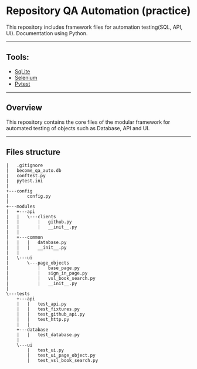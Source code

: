 # Repository QA Automation (practice)
This repository includes framework files for automation testing(SQL, API, UI). 
Documentation using Python.
_____
## Tools:
+ [SqLite](https://www.sqlite.org/)
+ [Selenium](https://www.selenium.dev/)
+ [Pytest](https://docs.pytest.org/)
_____
## Overview
This repository contains the core files of the modular framework for automated testing of objects such as Database, API and UI. 
_____
## Files structure
```
|   .gitignore
|   become_qa_auto.db
|   conftest.py
|   pytest.ini
|
+---config
|       config.py
|
+---modules
|   +---api
|   |   \---clients
|   |       |   github.py
|   |       |   __init__.py
|   |
|   +---common
|   |   |   database.py
|   |   |   __init__.py
|   |
|   \---ui
|       \---page_objects
|           |   base_page.py
|           |   sign_in_page.py
|           |   vsl_book_search.py
|           |   __init__.py
|
\---tests
    +---api
    |   |   test_api.py
    |   |   test_fixtures.py
    |   |   test_github_api.py
    |   |   test_http.py
    |   |
    +---database
    |   |   test_database.py
    |
    \---ui
        |   test_ui.py
        |   test_ui_page_object.py
        |   test_vsl_book_search.py
```    


